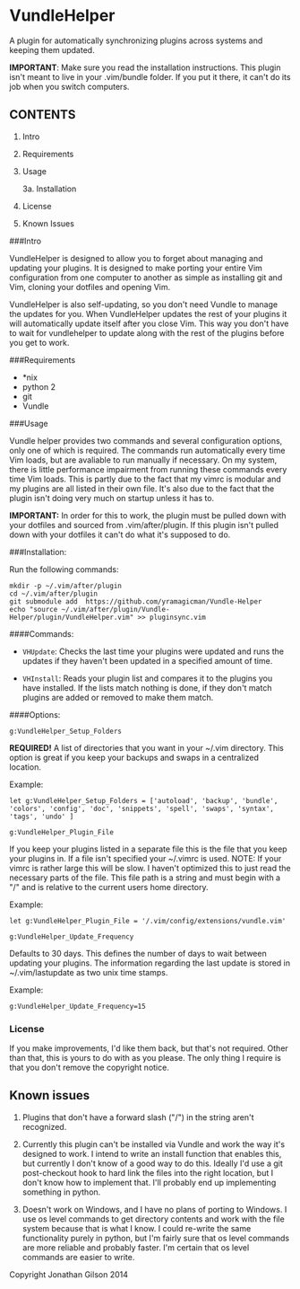 # VundleHelper
A plugin for automatically synchronizing plugins across systems and keeping them updated.

**IMPORTANT**: Make sure you read the installation instructions. This plugin isn't meant to live in your .vim/bundle folder. If you put it there, it can't do its job when you switch computers.

## CONTENTS

1. Intro
2. Requirements
3. Usage

    3a. Installation

4. License
5. Known Issues

###Intro

VundleHelper is designed to allow you to forget about managing and updating your plugins. It is designed to make porting your entire Vim configuration from one computer to another as simple as installing git and Vim, cloning your dotfiles and opening Vim.

VundleHelper is also self-updating, so you don't need Vundle to manage the updates for you. When VundleHelper updates the rest of your plugins it will automatically update itself after you close Vim. This way you don't have to wait for vundlehelper to update along with the rest of the plugins before you get to work.

###Requirements

- *nix
- python 2
- git
- Vundle

###Usage

Vundle helper provides two commands and several configuration options, only one of which is required. The commands run automatically every time Vim loads, but are avaliable to run manually if necessary. On my system, there is little performance impairment from running these commands every time Vim loads. This is partly due to the fact that my vimrc is modular and my plugins are all listed in their own file. It's also due to the fact that the plugin isn't doing very much on startup unless it has to.

**IMPORTANT:**
In order for this to work, the plugin must be pulled down with your dotfiles and sourced from .vim/after/plugin. If this plugin isn't pulled down with your dotfiles it can't do what it's supposed to do.

###Installation:

Run the following commands:

    mkdir -p ~/.vim/after/plugin
    cd ~/.vim/after/plugin
    git submodule add  https://github.com/yramagicman/Vundle-Helper
    echo "source ~/.vim/after/plugin/Vundle-Helper/plugin/VundleHelper.vim" >> pluginsync.vim

####Commands:

- `VHUpdate`: Checks the last time your plugins were updated and runs the updates if they haven't been updated in a specified amount of time.

- `VHInstall`: Reads your plugin list and compares it to the plugins you have installed. If the lists match nothing is done, if they don't match plugins are added or removed to make them match.

####Options:

`g:VundleHelper_Setup_Folders`

**REQUIRED!** A list of directories that you want in your ~/.vim directory.  This option is great if you keep your backups and swaps in a centralized location.

Example:

`let g:VundleHelper_Setup_Folders = ['autoload', 'backup', 'bundle', 'colors', 'config', 'doc', 'snippets', 'spell', 'swaps', 'syntax', 'tags', 'undo' ]`

`g:VundleHelper_Plugin_File`

If you keep your plugins listed in a separate file this is the file that you keep your plugins in. If a file isn't specified your ~/.vimrc is used.  NOTE: If your vimrc is rather large this will be slow. I haven't optimized this to just read the necessary parts of the file. This file path is a string and must begin with a "/" and is relative to the current users home directory.

Example:

`let g:VundleHelper_Plugin_File = '/.vim/config/extensions/vundle.vim'`

`g:VundleHelper_Update_Frequency`

Defaults to 30 days. This defines the number of days to wait between updating your plugins. The information regarding the last update is stored in ~/.vim/lastupdate as two unix time stamps.

Example:

`g:VundleHelper_Update_Frequency=15`

### License

If you make improvements, I'd like them back, but that's not required. Other than that, this is yours to do with as you please. The only thing I require is that you don't remove the copyright notice.

## Known issues

1. Plugins that don't have a forward slash ("/") in the string aren't recognized.

2. Currently this plugin can't be installed via Vundle and work the way it's designed to work. I intend to write an install function that enables this, but currently I don't know of a good way to do this. Ideally I'd use a git post-checkout hook to hard link the files into the right location, but I don't know how to implement that. I'll probably end up implementing something in python.

3. Doesn't work on Windows, and I have no plans of porting to Windows. I use os level commands to get directory contents and work with the file system because that is what I know. I could re-write the same functionality purely in python, but I'm fairly sure that os level commands are more reliable and probably faster. I'm certain that os level commands are easier to write.

Copyright Jonathan Gilson 2014